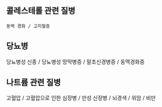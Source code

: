
## 콜레스테롤 관련 질병

    동맥 경화 / 고지혈증

## 당뇨병

  당뇨병성 신종 / 당뇨병성 망막병증 / 말초신경병증 / 동맥경화증 

## 나트륨 관련 질병

  고혈압 / 고혈압으로 인한 심장병 / 만성 신장병 / 뇌경색 / 위암 / 비만
